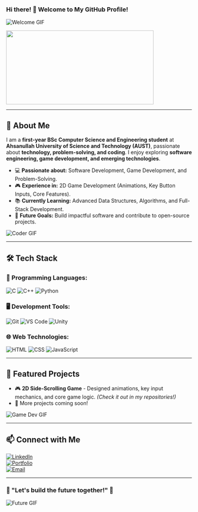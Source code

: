 ### Hi there! 👋 Welcome to My GitHub Profile!

![Welcome GIF](https://media.giphy.com/media/hvRJCLFzcasrR4ia7z/giphy.gif)

<img src="https://media.giphy.com/media/3o7abldj0b3rxrZUxW/giphy.gif" width="400" height="200" />

---

## 🚀 About Me

I am a **first-year BSc Computer Science and Engineering student** at **Ahsanullah University of Science and Technology (AUST)**, passionate about **technology, problem-solving, and coding**. I enjoy exploring **software engineering, game development, and emerging technologies**.

- 💻 **Passionate about:** Software Development, Game Development, and Problem-Solving.
- 🎮 **Experience in:** 2D Game Development (Animations, Key Button Inputs, Core Features).
- 📚 **Currently Learning:** Advanced Data Structures, Algorithms, and Full-Stack Development.
- 🚀 **Future Goals:** Build impactful software and contribute to open-source projects.

![Coder GIF](https://media.giphy.com/media/qgQUggAC3Pfv687qPC/giphy.gif)

---

## 🛠️ Tech Stack

### 🚀 Programming Languages:
![C](https://img.shields.io/badge/C-00599C?style=for-the-badge&logo=c&logoColor=white)
![C++](https://img.shields.io/badge/C++-00599C?style=for-the-badge&logo=c%2B%2B&logoColor=white)
![Python](https://img.shields.io/badge/Python-3776AB?style=for-the-badge&logo=python&logoColor=white)

### 🖥️ Development Tools:
![Git](https://img.shields.io/badge/Git-F05032?style=for-the-badge&logo=git&logoColor=white)
![VS Code](https://img.shields.io/badge/VS%20Code-007ACC?style=for-the-badge&logo=visual-studio-code&logoColor=white)
![Unity](https://img.shields.io/badge/Unity-100000?style=for-the-badge&logo=unity&logoColor=white)

### 🌐 Web Technologies:
![HTML](https://img.shields.io/badge/HTML5-E34F26?style=for-the-badge&logo=html5&logoColor=white)
![CSS](https://img.shields.io/badge/CSS3-1572B6?style=for-the-badge&logo=css3&logoColor=white)
![JavaScript](https://img.shields.io/badge/JavaScript-F7DF1E?style=for-the-badge&logo=javascript&logoColor=black)

---

## 📌 Featured Projects

- 🎮 **2D Side-Scrolling Game** - Designed animations, key input mechanics, and core game logic. *(Check it out in my repositories!)*
- 🚀 More projects coming soon!

![Game Dev GIF](https://media.giphy.com/media/1oF1KAEYvmXBMo6uTS/giphy.gif)

---

## 📫 Connect with Me

[![LinkedIn](https://img.shields.io/badge/LinkedIn-0077B5?style=for-the-badge&logo=linkedin&logoColor=white)](https://www.linkedin.com/in/yourprofile)  
[![Portfolio](https://img.shields.io/badge/Portfolio-24292e?style=for-the-badge&logo=github&logoColor=white)](https://yourportfolio.com)  
[![Email](https://img.shields.io/badge/Email-D14836?style=for-the-badge&logo=gmail&logoColor=white)](mailto:your.email@example.com)

---

### 🌟 "Let's build the future together!" 🚀

![Future GIF](https://media.giphy.com/media/dWesBcTLavkZuG35MI/giphy.gif)

